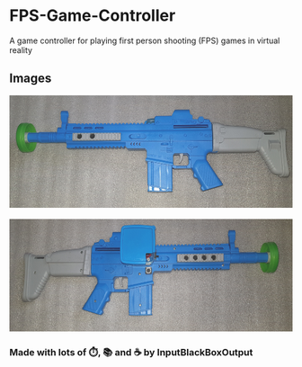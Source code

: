 # FPS-Game-Controller
A game controller for playing first person shooting (FPS) games in virtual reality

## Images
<img src="https://github.com/InputBlackBoxOutput/FPS_Game_Controller/blob/master/_images/image7.jpg" alt="Image 1" height="200px">
<br><br>
<img src="https://github.com/InputBlackBoxOutput/FPS_Game_Controller/blob/master/_images/image8.jpg" alt="Image 2" height="200px">

### Made with lots of ⏱️, 📚 and ☕ by InputBlackBoxOutput
